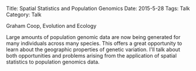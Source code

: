 Title: Spatial Statistics and Population Genomics
Date: 2015-5-28
Tags: Talk
Category: Talk

Graham Coop, Evolution and Ecology

Large amounts of population genomic data are now being generated for many individuals across many
species. This offers a great opportunity to learn about the geographic properties of genetic
variation. I'll talk about both opportunities and problems arising from the application of spatial
statistics to population genomics data.
